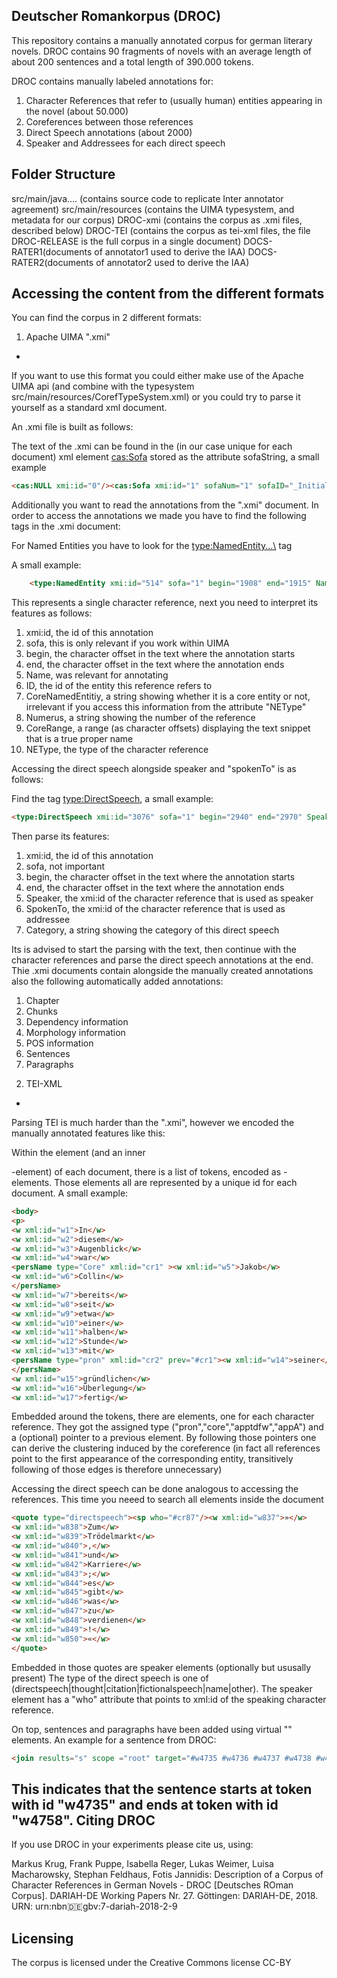 Deutscher Romankorpus (DROC)
-----

This repository contains a manually annotated corpus for german literary novels.
DROC contains 90 fragments of novels with an average length of about 200 sentences and a total length of 390.000 tokens.

DROC contains manually labeled annotations for:

1. Character References that refer to (usually human) entities appearing in the novel (about 50.000)
2. Coreferences between those references
3. Direct Speech annotations (about 2000)
4. Speaker and Addressees for each direct speech 

Folder Structure
--

src/main/java.... (contains source code to replicate Inter annotator agreement)
src/main/resources (contains the UIMA typesystem, and metadata for our corpus)
DROC-xmi (contains the corpus as .xmi files, described below)
DROC-TEI (contains the corpus as tei-xml files, the file DROC-RELEASE is the full corpus in a single document)
DOCS-RATER1(documents of annotator1 used to derive the IAA)
DOCS-RATER2(documents of annotator2 used to derive the IAA)



Accessing the content from the different formats
------

You can find the corpus in 2 different formats:

1) Apache UIMA ".xmi"
-

If you want to use this format you could either make use of the Apache UIMA api (and combine with the typesystem src/main/resources/CorefTypeSystem.xml)  or you could try to parse it yourself as a standard xml document.

An .xmi file is built as follows:

The text of the .xmi can be found in the (in our case unique for each document) xml element <cas:Sofa> stored as the attribute sofaString, a small example
```html
<cas:NULL xmi:id="0"/><cas:Sofa xmi:id="1" sofaNum="1" sofaID="_InitialView" mimeType="text" sofaString="TEXT CAN BE FOUND HERE...."          
```

Additionally you want to read the annotations from the  ".xmi" document. In order to access the annotations we made you have to find the following tags in the .xmi document:

For Named Entities you have to look for the <type:NamedEntity...\> tag

 A small example:
```html
    <type:NamedEntity xmi:id="514" sofa="1" begin="1908" end="1915" Name="Kyrilla" ID="8" CoreNamedEntity="true" Numerus="si" CoreRange="1908:1915" NEType="Core"/>
```
This represents a single character reference, next you need to interpret its features as follows:
1. xmi:id, the id of this annotation
2. sofa, this is only relevant if you work within UIMA
3. begin, the character offset in the text where the annotation starts
4. end, the character offset in the text where the annotation ends
5. Name, was relevant for annotating
6. ID, the id of the entity this reference refers to
7. CoreNamedEntitiy, a string showing whether it is a core entity or not, irrelevant if you access this information from the attribute "NEType"
8. Numerus, a string showing the number of the reference
9. CoreRange, a range (as character offsets) displaying the text snippet that is a true proper name
10. NEType, the type of the character reference

Accessing the direct speech alongside speaker and "spokenTo" is as follows:

Find the tag <type:DirectSpeech>, a small example:
```html
<type:DirectSpeech xmi:id="3076" sofa="1" begin="2940" end="2970" Speaker="738" SpokenTo="710" Category="directspeech"/>
```

Then parse its features:
1. xmi:id, the id of this annotation
2. sofa, not important
3. begin, the character offset in the text where the annotation starts
4. end, the character offset in the text where the annotation ends
5. Speaker, the xmi:id of the character reference that is used as speaker
6. SpokenTo, the xmi:id of the character reference that is used as addressee
7. Category, a string showing the category of this direct speech

Its is advised to start the parsing with the text, then continue with the character references and parse the direct speech annotations at the end.
Thie .xmi documents contain alongside the manually created annotations also the following automatically added annotations:

1. Chapter
2. Chunks
3. Dependency information
4. Morphology information
5. POS information
6. Sentences
7. Paragraphs

2) TEI-XML
-
Parsing TEI is much harder than the ".xmi", however we encoded the manually annotated features like this:

Within the <body> element (and an inner <p>-element) of each document, there is a list of tokens, encoded as <w>-elements. Those <w> elements all are represented by a unique id for each document.
A small example:
```html
<body>
<p>
<w xml:id="w1">In</w>
<w xml:id="w2">diesem</w>
<w xml:id="w3">Augenblick</w>
<w xml:id="w4">war</w>
<persName type="Core" xml:id="cr1" ><w xml:id="w5">Jakob</w>
<w xml:id="w6">Collin</w>
</persName>
<w xml:id="w7">bereits</w>
<w xml:id="w8">seit</w>
<w xml:id="w9">etwa</w>
<w xml:id="w10">einer</w>
<w xml:id="w11">halben</w>
<w xml:id="w12">Stunde</w>
<w xml:id="w13">mit</w>
<persName type="pron" xml:id="cr2" prev="#cr1"><w xml:id="w14">seiner</w>
</persName>
<w xml:id="w15">gründlichen</w>
<w xml:id="w16">Überlegung</w>
<w xml:id="w17">fertig</w>
```

Embedded around the tokens, there are <persName> elements, one for each character reference. They got the assigned type ("pron","core","apptdfw","appA") and a (optional) pointer to a previous <persName> element.
By following those pointers one can derive the clustering induced by the coreference (in fact all references point to the first appearance of the corresponding entity, transitively following of those edges is therefore unnecessary)


Accessing the direct speech can be done analogous to accessing the references. This time you neeed to search all <quote> elements inside the document

```html
<quote type="directspeech"><sp who="#cr87"/><w xml:id="w837">»</w>
<w xml:id="w838">Zum</w>
<w xml:id="w839">Trödelmarkt</w>
<w xml:id="w840">,</w>
<w xml:id="w841">und</w>
<w xml:id="w842">Karriere</w>
<w xml:id="w843">;</w>
<w xml:id="w844">es</w>
<w xml:id="w845">gibt</w>
<w xml:id="w846">was</w>
<w xml:id="w847">zu</w>
<w xml:id="w848">verdienen</w>
<w xml:id="w849">!</w>
<w xml:id="w850">«</w>
</quote>
```

Embedded in those quotes are speaker elements <sp> (optionally but ususally present) The type of the direct speech is one of (directspeech|thought|citation|fictionalspeech|name|other). The speaker element has a "who" attribute that points to xml:id of the speaking character reference.

On top, sentences and paragraphs have been added using virtual "<join>" elements. An example for a sentence from DROC:
```html
<join results="s" scope ="root" target="#w4735 #w4736 #w4737 #w4738 #w4739 #w4740 #w4741 #w4742 #w4743 #w4744 #w4745 #w4746 #w4747 #w4748 #w4749 #w4750 #w4751 #w4752 #w4753 #w4754 #w4755 #w4756 #w4757 #w4758 "/>
```

This indicates that the sentence starts at token with id "w4735" and ends at token with id "w4758".
Citing DROC
----

If you use DROC in your experiments please cite us, using:

Markus Krug, Frank Puppe, Isabella Reger, Lukas Weimer, Luisa Macharowsky, Stephan Feldhaus, Fotis Jannidis: Description of a Corpus of Character References in German Novels - DROC [Deutsches ROman Corpus]. DARIAH-DE Working Papers Nr. 27. Göttingen: DARIAH-DE, 2018. URN: urn:nbn:de:gbv:7-dariah-2018-2-9

Licensing
----
The corpus is licensed under the Creative Commons license CC-BY

